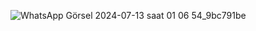 
![WhatsApp Görsel 2024-07-13 saat 01 06 54_9bc791be](https://github.com/user-attachments/assets/b30a75fe-7f9c-484b-9e6f-4daa24415bed)
